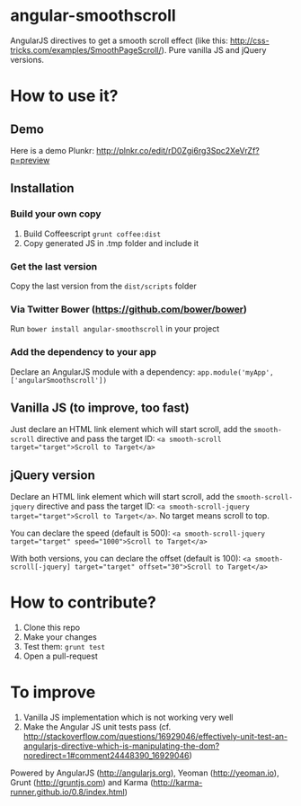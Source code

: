angular-smoothscroll
====================

AngularJS directives to get a smooth scroll effect (like this: http://css-tricks.com/examples/SmoothPageScroll/).
Pure vanilla JS and jQuery versions.

# How to use it?

## Demo 

Here is a demo Plunkr: http://plnkr.co/edit/rD0Zgi6rg3Spc2XeVrZf?p=preview

## Installation

### Build your own copy

1. Build Coffeescript `grunt coffee:dist`
2. Copy generated JS in .tmp folder and include it

### Get the last version

Copy the last version from the `dist/scripts` folder

### Via Twitter Bower (https://github.com/bower/bower)

Run `bower install angular-smoothscroll` in your project

### Add the dependency to your app 
Declare an AngularJS module with a dependency: `app.module('myApp', ['angularSmoothscroll'])`

## Vanilla JS (to improve, too fast) 

Just declare an HTML link element which will start scroll, add the `smooth-scroll` directive and pass the target ID: `<a smooth-scroll target="target">Scroll to Target</a>`

## jQuery version 
Declare an HTML link element which will start scroll, add the `smooth-scroll-jquery` directive and pass the target ID: `<a smooth-scroll-jquery target="target">Scroll to Target</a>`. No target means scroll to top.

You can declare the speed (default is 500): `<a smooth-scroll-jquery target="target" speed="1000">Scroll to Target</a>`

With both versions, you can declare the offset (default is 100): `<a smooth-scroll[-jquery] target="target" offset="30">Scroll to Target</a>`

# How to contribute?

1. Clone this repo
2. Make your changes
3. Test them: `grunt test`
4. Open a pull-request

# To improve

1. Vanilla JS implementation which is not working very well
2. Make the Angular JS unit tests pass (cf. http://stackoverflow.com/questions/16929046/effectively-unit-test-an-angularjs-directive-which-is-manipulating-the-dom?noredirect=1#comment24448390_16929046)

Powered by AngularJS (http://angularjs.org), Yeoman (http://yeoman.io), Grunt (http://gruntjs.com) and Karma (http://karma-runner.github.io/0.8/index.html)